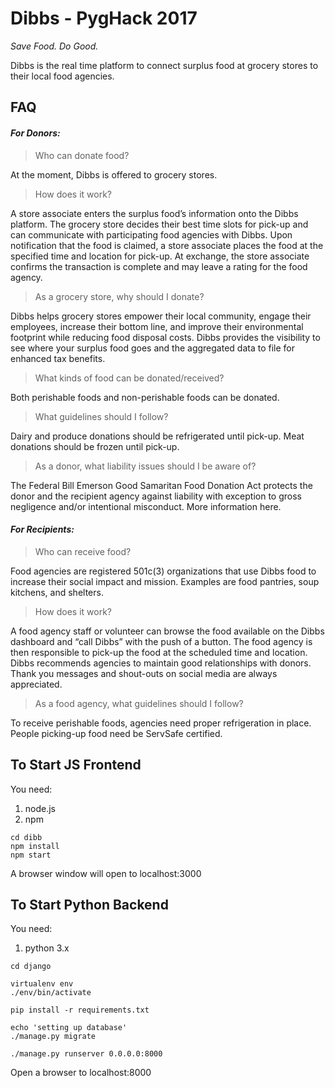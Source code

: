# Dibbs - PygHack 2017
*Save Food. Do Good.*


Dibbs is the real time platform to connect surplus food at grocery stores to their local food agencies.

## FAQ 

#### *For Donors:*

> Who can donate food?
	
At the moment, Dibbs is offered to grocery stores.

> How does it work?

A store associate enters the surplus food’s information onto the Dibbs platform. The grocery store decides their best time slots for pick-up and can communicate with participating food agencies with Dibbs. Upon notification that the food is claimed, a store associate places the food at the specified time and location for pick-up. At exchange, the store associate confirms the transaction is complete and may leave a rating for the food agency.

> As a grocery store, why should I donate?

Dibbs helps grocery stores empower their local community, engage their employees, increase their bottom line, and improve their environmental footprint while reducing food disposal costs. Dibbs provides the visibility to see where your surplus food goes and the aggregated data to file for enhanced tax benefits. 

> What kinds of food can be donated/received?

Both perishable foods and non-perishable foods can be donated. 

> What guidelines should I follow?

Dairy and produce donations should be refrigerated until pick-up. Meat donations should be frozen until pick-up.

> As a donor, what liability issues should I be aware of?

The Federal Bill Emerson Good Samaritan Food Donation Act protects the donor and the recipient agency against liability with exception to gross negligence and/or intentional misconduct. More information here.



#### *For Recipients:* 

> Who can receive food?

Food agencies are registered 501c(3) organizations that use Dibbs food to increase their social impact and mission. Examples are food pantries, soup kitchens, and shelters. 

> How does it work?

A food agency staff or volunteer can browse the food available on the Dibbs dashboard and “call Dibbs” with the push of a button. The food agency is then responsible to pick-up the food at the scheduled time and location. Dibbs recommends agencies to maintain good relationships with donors. Thank you messages and shout-outs on social media are always appreciated.

> As a food agency, what guidelines should I follow?

To receive perishable foods, agencies need proper refrigeration in place. People picking-up food need be ServSafe certified. 
  
  
  

## To Start JS Frontend

You need:
1. node.js
2. npm

```
cd dibb
npm install
npm start
```

A browser window will open to localhost:3000


## To Start Python Backend

You need:
1. python 3.x

```
cd django

virtualenv env
./env/bin/activate

pip install -r requirements.txt

echo 'setting up database'
./manage.py migrate

./manage.py runserver 0.0.0.0:8000
```

Open a browser to localhost:8000



